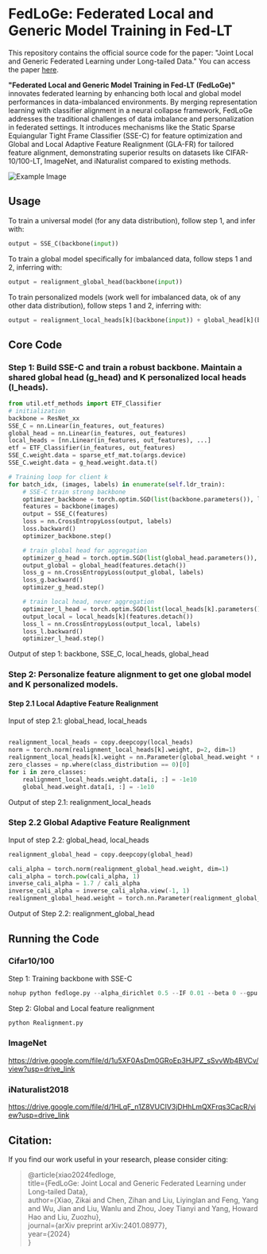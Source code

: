 # FedLoGe: Federated Local and Generic Model Training in Fed-LT

This repository contains the official source code for the paper: "Joint Local and Generic Federated Learning under Long-tailed Data." You can access the paper [here](https://openreview.net/pdf?id=V3j5d0GQgH).

**"Federated Local and Generic Model Training in Fed-LT (FedLoGe)"** innovates federated learning by enhancing both local and global model performances in data-imbalanced environments. By merging representation learning with classifier alignment in a neural collapse framework, FedLoGe addresses the traditional challenges of data imbalance and personalization in federated settings. It introduces mechanisms like the Static Sparse Equiangular Tight Frame Classifier (SSE-C) for feature optimization and Global and Local Adaptive Feature Realignment (GLA-FR) for tailored feature alignment, demonstrating superior results on datasets like CIFAR-10/100-LT, ImageNet, and iNaturalist compared to existing methods.

![Example Image](/pfed_lastest/Framework.png " The framework of FedLoGe")

## Usage

To train a universal model (for any data distribution), follow step 1, and infer with:

```python
output = SSE_C(backbone(input))
```
To train a global model specifically for imbalanced data, follow steps 1 and 2, inferring with:
```python
output = realignment_global_head(backbone(input))
```
To train personalized models (work well for imbalanced data, ok of any other data distribution), follow steps 1 and 2, inferring with:
```python
output = realignment_local_heads[k](backbone(input)) + global_head[k](backbone(input))
```

## Core Code

### Step 1: Build SSE-C and train a robust backbone. Maintain a shared global head (g_head) and K personalized local heads (l_heads).



```python
from util.etf_methods import ETF_Classifier
# initialization
backbone = ResNet_xx
SSE_C = nn.Linear(in_features, out_features)
global_head = nn.Linear(in_features, out_features)
local_heads = [nn.Linear(in_features, out_features), ...]
etf = ETF_Classifier(in_features, out_features)
SSE_C.weight.data = sparse_etf_mat.to(args.device)
SSE_C.weight.data = g_head.weight.data.t()

# Training loop for client k
for batch_idx, (images, labels) in enumerate(self.ldr_train):
    # SSE-C train strong backbone
    optimizer_backbone = torch.optim.SGD(list(backbone.parameters()), lr=self.args.lr, momentum=self.args.momentum) # only train backbone, froze the SSE-C
    features = backbone(images)
    output = SSE_C(features)
    loss = nn.CrossEntropyLoss(output, labels)
    loss.backward()
    optimizer_backbone.step()

    # train global head for aggregation
    optimizer_g_head = torch.optim.SGD(list(global_head.parameters()), lr=self.args.lr, momentum=self.args.momentum) # only train backbone, froze the SSE-C
    output_global = global_head(features.detach())
    loss_g = nn.CrossEntropyLoss(output_global, labels)
    loss_g.backward()
    optimizer_g_head.step()

    # train local head, never aggregation
    optimizer_l_head = torch.optim.SGD(list(local_heads[k].parameters()), lr=self.args.lr, momentum=self.args.momentum) # only train backbone, froze the SSE-C
    output_local = local_heads[k](features.detach())
    loss_l = nn.CrossEntropyLoss(output_local, labels)
    loss_l.backward()
    optimizer_l_head.step()
```
Output of step 1: backbone, SSE_C, local_heads, global_head

### Step 2: Personalize feature alignment to get one global model and K personalized models.

#### Step 2.1 Local Adaptive Feature Realignment
Input of step 2.1: global_head, local_heads
```python

realignment_local_heads = copy.deepcopy(local_heads)
norm = torch.norm(realignment_local_heads[k].weight, p=2, dim=1)
realignment_local_heads[k].weight = nn.Parameter(global_head.weight * norm.unsqueeze(1))
zero_classes = np.where(class_distribution == 0)[0]
for i in zero_classes:
    realignment_local_heads.weight.data[i, :] = -1e10
    global_head.weight.data[i, :] = -1e10
```
Output of step 2.1: realignment_local_heads


### Step 2.2 Global Adaptive Feature Realignment
Input of step 2.2: global_head, local_heads
```python
realignment_global_head = copy.deepcopy(global_head)

cali_alpha = torch.norm(realignment_global_head.weight, dim=1)
cali_alpha = torch.pow(cali_alpha, 1)
inverse_cali_alpha = 1.7 / cali_alpha
inverse_cali_alpha = inverse_cali_alpha.view(-1, 1)
realignment_global_head.weight = torch.nn.Parameter(realignment_global_head.weight * inverse_cali_alpha)
```
Output of Step 2.2: realignment_global_head


## Running the  Code

### Cifar10/100
Step 1: Training backbone with SSE-C

```python
nohup python fedloge.py --alpha_dirichlet 0.5 --IF 0.01 --beta 0 --gpu 0 --num_users 40 --frac 0.3 > sse_c.log 2>&1 &
```
Step 2: Global and Local feature realignment
```python
python Realignment.py
```

### ImageNet

https://drive.google.com/file/d/1u5XF0AsDm0GRoEp3HJPZ_sSvvWb4BVCv/view?usp=drive_link

### iNaturalist2018

https://drive.google.com/file/d/1HLqF_n1Z8VUCIV3jDHhLmQXFrqs3CacR/view?usp=drive_link


## Citation:

If you find our work useful in your research, please consider citing:

> @article{xiao2024fedloge,  
>   title={FedLoGe: Joint Local and Generic Federated Learning under Long-tailed Data},  
>   author={Xiao, Zikai and Chen, Zihan and Liu, Liyinglan and Feng, Yang and Wu, Jian and Liu, Wanlu and Zhou, Joey Tianyi and Yang, Howard Hao and Liu, Zuozhu},  
>   journal={arXiv preprint arXiv:2401.08977},  
>   year={2024}  
> }
